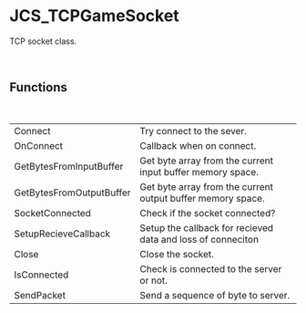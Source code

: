 <div id="content-header">
  <h1>JCS_TCPGameSocket</h1>
</div>

<p>
  TCP socket class.
</p>


<br/>
<h2>Functions</h2>
<br/>

<table>
  <tr>
    <td>Connect</td>
    <td>Try connect to the sever.</td>
  </tr>
  <tr>
    <td>OnConnect</td>
    <td>Callback when on connect.</td>
  </tr>
  <tr>
    <td>GetBytesFromInputBuffer</td>
    <td>Get byte array from the current input buffer memory space.</td>
  </tr>
  <tr>
    <td>GetBytesFromOutputBuffer</td>
    <td>Get byte array from the current output buffer memory space.</td>
  </tr>
  <tr>
    <td>SocketConnected</td>
    <td>Check if the socket connected?</td>
  </tr>
  <tr>
    <td>SetupRecieveCallback</td>
    <td>Setup the callback for recieved data and loss of conneciton</td>
  </tr>
  <tr>
    <td>Close</td>
    <td>Close the socket.</td>
  </tr>
  <tr>
    <td>IsConnected</td>
    <td>Check is connected to the server or not.</td>
  </tr>
  <tr>
    <td>SendPacket</td>
    <td>Send a sequence of byte to server.</td>
  </tr>
</table>
